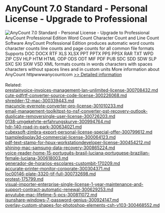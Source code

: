 # AnyCount 7.0 Standard - Personal License - Upgrade to Professional
![AnyCount 7.0 Standard - Personal License - Upgrade to Professional](https://mycommerce.akamaized.net/api/pimages/P300325362/BIG/300325362.GIF)
AnyCount Professional Edition Word Count Character Count and Line Count Software
AnyCount Professional Edition produces automatic word counts character counts line counts and page counts for all common file formats Supports DOC DOCX RTF XLS XLSX PPT PPTX PPS PPSX RAR TXT WPD ZIP CSV HLP HTM HTML ODP ODS ODT MIF PDF PUB SDC SDD SDW SLP SXC SXI SXW VSD XML formats counts in words characters with spaces characters without spaces lines and in custom units
More information about AnyCount httpwwwanycountcom
[>> Detailed information](https://secure.shareit.com/shareit/product.html?productid=300325362&affiliateid=200057808)<br/><br/>Related:
<br />[prestainvoice-invoices-management-lan-unlimited-license-300708432.md](https://github.com/downloadplanet/downloadplanet/blob/main/prestainvoice-invoices-management-lan-unlimited-license-300708432.md)<br />[cute-pdfrtf-converter-source-code-license-300226068.md](https://github.com/downloadplanet/downloadplanet/blob/main/cute-pdfrtf-converter-source-code-license-300226068.md)<br />[shredder-12-mac-300339443.md](https://github.com/downloadplanet/downloadplanet/blob/main/shredder-12-mac-300339443.md)<br />[macuncle-evernote-converter-pro-license-301010233.md](https://github.com/downloadplanet/downloadplanet/blob/main/macuncle-evernote-converter-pro-license-301010233.md)<br />[email-management-toolkitpst-to-nsf-converter-pst-recovery-outlook-duplicate-removersingle-user-license-300726203.md](https://github.com/downloadplanet/downloadplanet/blob/main/email-management-toolkitpst-to-nsf-converter-pst-recovery-outlook-duplicate-removersingle-user-license-300726203.md)<br />[0138-umgekehrte-erfahrungskurve-300994764.md](https://github.com/downloadplanet/downloadplanet/blob/main/0138-umgekehrte-erfahrungskurve-300994764.md)<br />[hdr-140-road-in-park-300634021.md](https://github.com/downloadplanet/downloadplanet/blob/main/hdr-140-road-in-park-300634021.md)<br />[cubexsoft-zimbra-export-personal-license-special-offer-300799612.md](https://github.com/downloadplanet/downloadplanet/blob/main/cubexsoft-zimbra-export-personal-license-special-offer-300799612.md)<br />[tsampledisplay3d-commercial-license-300064123.md](https://github.com/downloadplanet/downloadplanet/blob/main/tsampledisplay3d-commercial-license-300064123.md)<br />[pdf-text-stamp-for-hpux-workstationdeveloper-license-300454212.md](https://github.com/downloadplanet/downloadplanet/blob/main/pdf-text-stamp-for-hpux-workstationdeveloper-license-300454212.md)<br />[shining-mac-samsung-data-recovery-300865224.md](https://github.com/downloadplanet/downloadplanet/blob/main/shining-mac-samsung-data-recovery-300865224.md)<br />[voice-reader-home-15-português-brasil-luciana-portuguese-brazilian-female-luciana-300618003.md](https://github.com/downloadplanet/downloadplanet/blob/main/voice-reader-home-15-português-brasil-luciana-portuguese-brazilian-female-luciana-300618003.md)<br />[generador-de-horarios-escolares-custombit-170209.md](https://github.com/downloadplanet/downloadplanet/blob/main/generador-de-horarios-escolares-custombit-170209.md)<br />[accurate-printer-monitor-corporate-300304371.md](https://github.com/downloadplanet/downloadplanet/blob/main/accurate-printer-monitor-corporate-300304371.md)<br />[loc00146-plate-3320-tif-full-300732698.md](https://github.com/downloadplanet/downloadplanet/blob/main/loc00146-plate-3320-tif-full-300732698.md)<br />[protest-175799.md](https://github.com/downloadplanet/downloadplanet/blob/main/protest-175799.md)<br />[visual-importer-enterprise-single-license-1-year-maintenance-and-support-contract-automatic-renewal-300629253.md](https://github.com/downloadplanet/downloadplanet/blob/main/visual-importer-enterprise-single-license-1-year-maintenance-and-support-contract-automatic-renewal-300629253.md)<br />[anyutube-mac-lifetime-5-pcs-300811072.md](https://github.com/downloadplanet/downloadplanet/blob/main/anyutube-mac-lifetime-5-pcs-300811072.md)<br />[isunshare-windows-7-password-genius-300924147.md](https://github.com/downloadplanet/downloadplanet/blob/main/isunshare-windows-7-password-genius-300924147.md)<br />[overlay-custom-shapes-for-photoshop-elements-csh-v103-300468552.md](https://github.com/downloadplanet/downloadplanet/blob/main/overlay-custom-shapes-for-photoshop-elements-csh-v103-300468552.md)